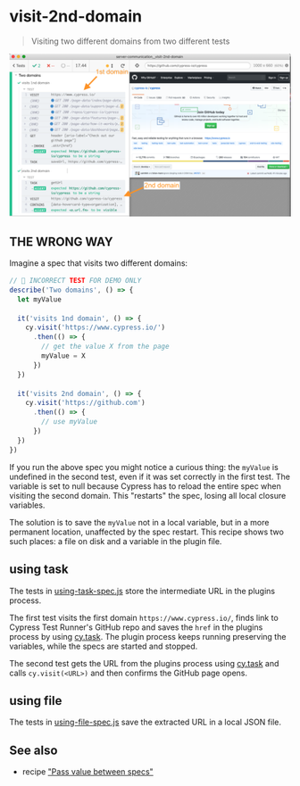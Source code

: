 # visit-2nd-domain
> Visiting two different domains from two different tests

![Screenshot](img/screenshot.png)

## THE WRONG WAY

Imagine a spec that visits two different domains:

```js
// 🚨 INCORRECT TEST FOR DEMO ONLY
describe('Two domains', () => {
  let myValue

  it('visits 1nd domain', () => {
    cy.visit('https://www.cypress.io/')
      .then(() => {
        // get the value X from the page
        myValue = X
      })
  })

  it('visits 2nd domain', () => {
    cy.visit('https://github.com')
      .then(() => {
        // use myValue
      })
  })
})
```

If you run the above spec you might notice a curious thing: the `myValue` is undefined in the second test, even if it was set correctly in the first test. The variable is set to null because Cypress has to reload the entire spec when visiting the second domain. This "restarts" the spec, losing all local closure variables.

The solution is to save the `myValue` not in a local variable, but in a more permanent location, unaffected by the spec restart. This recipe shows two such places: a file on disk and a variable in the plugin file.

## using task

The tests in [using-task-spec.js](cypress/integration/using-task-spec.js) store the intermediate URL in the plugins process.

The first test visits the first domain `https://www.cypress.io/`, finds link to Cypress Test Runner's GitHub repo and saves the `href` in the plugins process by using [cy.task](https://on.cypress.io/task). The plugin process keeps running preserving the variables, while the specs are started and stopped.

The second test gets the URL from the plugins process using [cy.task](https://on.cypress.io/task) and calls `cy.visit(<URL>)` and then confirms the GitHub page opens.

## using file

The tests in [using-file-spec.js](cypress/integration/using-file-spec.js) save the extracted URL in a local JSON file.

## See also

- recipe ["Pass value between specs"](https://github.com/cypress-io/cypress-example-recipes#server-communication)
